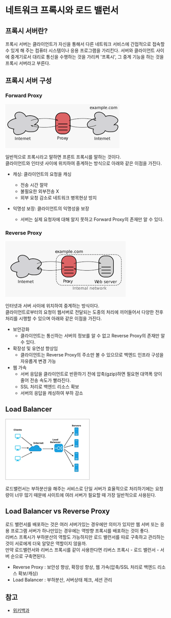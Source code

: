 # 네트워크 프록시와 로드 밸런서

## 프록시 서버란?
프록시 서버는 클라이언트가 자신을 통해서 다른 네트워크 서비스에 간접적으로 접속할 수 있게 해 주는 컴퓨터 시스템이나 응용 프로그램을 가리킨다. 
서버와 클라이언트 사이에 중계기로서 대리로 통신을 수행하는 것을 가리켜 '프록시', 그 중계 기능을 하는 것을 프록시 서버라고 부른다.

## 프록시 서버 구성

### Forward Proxy
![](./image/proxy.png)

일반적으로 프록시라고 말하면 프론트 프록시를 말하는 것이다.  
클라이언트와 인터넷 사이에 위치하여 중계하는 방식으로 아래와 같은 이점을 가진다.

- 캐싱: 클라이언트의 요청을 캐싱
    - 전송 시간 절약
    - 불필요한 외부전송 X
    - 외부 요청 감소로 네트워크 병목현상 방지
    
- 익명성 보장: 클라이언트의 익명성을 보장
    - 서버는 실제 요청자에 대해 알지 못하고 Forward Proxy의 존재만 알 수 있다.

### Reverse Proxy
![](./image/reverse-proxy.png)

인터넷과 서버 사이에 위치하여 중계하는 방식이다.  
클라이언트로부터의 요청이 웹서버로 전달되는 도중의 처리에 끼어들어서 다양한 전후처리를 시행할 수 있으며 아래와 같은 이점을 가진다.

- 보안강화
    - 클라이언트는 통신하는 서버의 정보를 알 수 없고 Reverse Proxy의 존재만 알 수 있다.
- 확장성 및 유연성 향상임
    - 클라이언트는 Reverse Proxy의 주소만 볼 수 있으므로 백엔드 인프라 구성을 자유롭게 변경 가능
- 웹 가속
    - 서버 응답을 클라이언트로 반환하기 전에 압축(gzip)하면 필요현 대역폭 양이 줄어 전송 속도가 빨라진다.
    - SSL 처리로 백엔드 리소스 확보
    - 서버의 응답을 캐싱하여 부하 감소

## Load Balancer
![](./image/load-balancer.png)

로드밸런서는 부하분산을 해주는 서비스로 단일 서버가 효율적으로 처리하기에는 요청량이 너무 많기 때문에 사이트에 여러 서버가 필요할 때 가장 일반적으로 사용된다.  

## Load Balancer vs Reverse Proxy
로드 밸런서를 배포하는 것은 여러 서버가있는 경우에만 의미가 있지만 웹 서버 또는 응용 프로그램 서버가 하나만있는 경우에는 역방향 프록시를 배포하는 것이 좋다.  
리버스 프록시가 부하분산의 역할도 가능하지만 로드 밸런서를 따로 구축하고 관리하는 것이 서로에게 더욱 알맞은 역할이지 않을까.  
만약 로드밸런서와 리버스 프록시를 같이 사용한다면 리버스 프록시 - 로드 밸런서 - 서버 순으로 구축면된다. 
- Reverse Proxy : 보안성 향상, 확장성 향상, 웹 가속(압축/SSL 처리로 백엔드 리소스 확보/캐싱)
- Load Balancer : 부하분산, 서버상태 체크, 세션 관리

## 참고
- [위키백과](https://ko.wikipedia.org/wiki/%ED%94%84%EB%A1%9D%EC%8B%9C_%EC%84%9C%EB%B2%84#%EA%B3%B5%EA%B0%9C_%ED%94%84%EB%A1%9D%EC%8B%9C)
